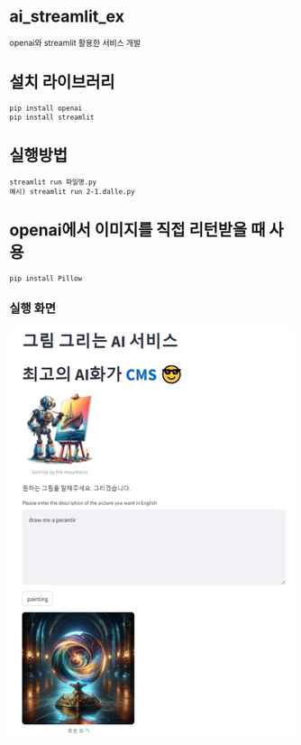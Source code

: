 # ai_streamlit_ex
openai와 streamlit 활용한 서비스 개발

# 설치 라이브러리
```
pip install openai
pip install streamlit
```

# 실행방법
```
streamlit run 파일명.py
예시) streamlit run 2-1.dalle.py
```

# openai에서 이미지를 직접 리턴받을 때 사용
```
pip install Pillow
```

## 실행 화면
<img src = "image/default_view.png" alt ="실행화면" >